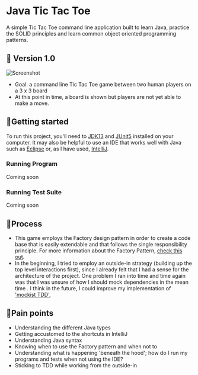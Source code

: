 # Java Tic Tac Toe

A simple Tic Tac Toe command line application built to learn Java, practice the SOLID principles and learn common object oriented programming patterns.

## 👻 Version 1.0 
![Screenshot](https://imgur.com/I6o9Sov)
- Goal: a command line Tic Tac Toe game between two human players on a 3 x 3
 board
- At this point in time, a board is shown but players are not yet able to
 make a move.

## 🏁Getting started 
To run this project, you'll need to [JDK13](https://openjdk.java.net/projects/jdk/13/) 
and [JUnit5](https://junit.org/junit5/) installed on your computer. It may
 also be helpful to use an IDE that works well with Java such as [Eclipse](https://www.eclipse.org/downloads/packages/) 
 or, as I have used, [IntelliJ](https://www.jetbrains.com/idea/).
 
### Running Program
Coming soon

### Running Test Suite
Coming soon

## 📝Process
- This game employs the Factory design pattern in order to create a code base
that is easily extendable and that follows the single responsibility
principle. For more information about the Factory Pattern, [check this out](https://refactoring.guru/design-patterns/factory-method).
- In the beginning, I tried to employ an outside-in strategy (building up the
 top level interactions first), since I already felt that I had a sense for
  the architecture of the project. One problem I ran into time and time again
   was that I was unsure of how I should mock dependencies in the mean time
   . I think in the future, I could improve my implementation of ['mockist
    TDD'](https://martinfowler.com/articles/mocksArentStubs.html),

## 🤕Pain points
- Understanding the different Java types
- Getting accustomed to the shortcuts in IntelliJ
- Understanding Java syntax
- Knowing when to use the Factory pattern and when not to
- Understanding what is happening 'beneath the hood'; how do I run my
 programs and tests when not using the IDE?
- Sticking to TDD while working from the outside-in
